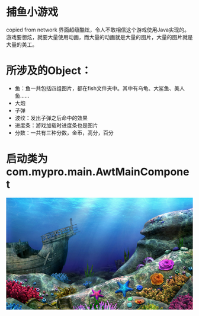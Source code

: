 # 捕鱼小游戏
copied from network
界面超级酷炫，令人不敢相信这个游戏使用Java实现的。
游戏要想炫，就要大量使用动画，而大量的动画就是大量的图片，大量的图片就是大量的美工。

# 所涉及的Object：
* 鱼：鱼一共包括四组图片，都在fish文件夹中。其中有乌龟、大鲨鱼、美人鱼......
* 大炮
* 子弹
* 波纹：发出子弹之后命中的效果
* 进度条：游戏加载时进度条也是图片
* 分数：一共有三种分数，金币，高分，百分

# 启动类为com.mypro.main.AwtMainComponet

![Alt text](/bg/start.jpg)
